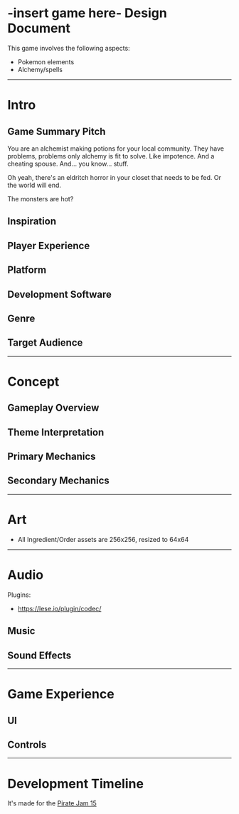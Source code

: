 
# -insert game here- Design Document

This game involves the following aspects:

- Pokemon elements
- Alchemy/spells

---

# Intro

## Game Summary Pitch

You are an alchemist making potions for your local community. They have problems, problems only alchemy is fit to solve. Like impotence. And a cheating spouse. And... you know... stuff.

Oh yeah, there's an eldritch horror in your closet that needs to be fed. Or the world will end.

The monsters are hot?

## Inspiration

## Player Experience

## Platform

## Development Software

## Genre

## Target Audience

---

# Concept

## Gameplay Overview

## Theme Interpretation

## Primary Mechanics

## Secondary Mechanics

---

# Art

- All Ingredient/Order assets are 256x256, resized to 64x64

---

# Audio

Plugins:
- https://lese.io/plugin/codec/

## Music

## Sound Effects

---

# Game Experience

## UI

## Controls

---

# Development Timeline

It's made for the [Pirate Jam 15](https://itch.io/jam/pirate)
